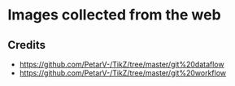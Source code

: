 # Images collected from the web

## Credits

- https://github.com/PetarV-/TikZ/tree/master/git%20dataflow
- https://github.com/PetarV-/TikZ/tree/master/git%20workflow
